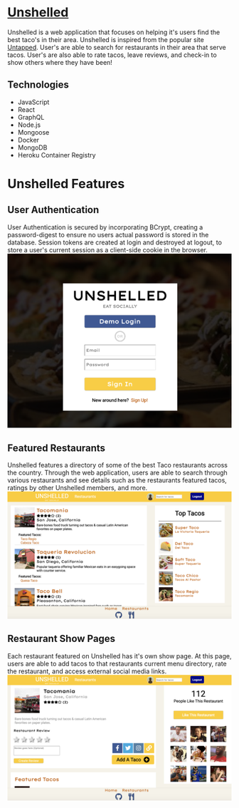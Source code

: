 # [Unshelled](https://unshelled.herokuapp.com/#/login)
Unshelled is a web application that focuses on helping it's users find the best taco's in their area. Unshelled is inspired from the popular site [Untapped](https://untappd.com). User's are able to search for restaurants in their area that serve tacos. User's are also able to rate tacos, leave reviews, and check-in to show others where they have been!

## Technologies
- JavaScript
- React
- GraphQL
- Node.js
- Mongoose
- Docker
- MongoDB
- Heroku Container Registry


# Unshelled Features

## User Authentication
User Authentication is secured by incorporating BCrypt, creating a password-digest to ensure no users actual password is stored in the database. Session tokens are created at login and destroyed at logout, to store a user's current session as a client-side cookie in the browser.
![Login Page](./client/public/login.png)

## Featured Restaurants
Unshelled features a directory of some of the best Taco restaurants across the country. Through the web application, users are able to search through various restaurants and see details such as the restaurants featured tacos, ratings by other Unshelled members, and more.
![Restaurant Index Page](./client/public/rest_index.png)

## Restaurant Show Pages
Each restaurant featured on Unshelled has it's own show page. At this page, users are able to add tacos to that restaurants current menu directory, rate the restaurant, and access external social media links. 
![Restaurant Page](./client/public/rest_show.png)
